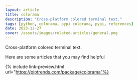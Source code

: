 ```yaml
---
layout: article
title: colorama
description: "Cross-platform colored terminal text."
tags: [python, colorama, pypi colorama, pypi, references]
date: 2023-12-27
cover: /assets/images/related-articles/general.png
---
```


Cross-platform colored terminal text.

Here are some articles that you may find helpful

{% include link-preview.html url="https://piptrends.com/package/colorama"%}